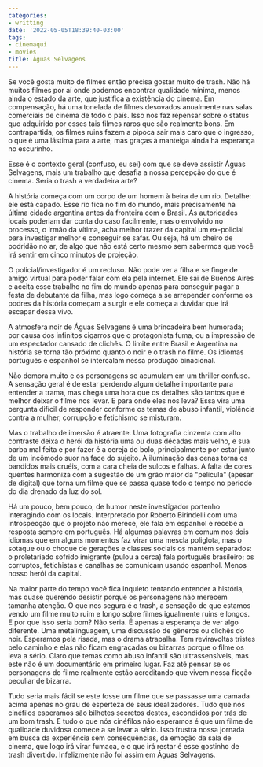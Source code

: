```yaml
---
categories:
- writting
date: '2022-05-05T18:39:40-03:00'
tags:
- cinemaqui
- movies
title: Águas Selvagens
---
```


Se você gosta muito de filmes então precisa gostar muito de trash. Não há muitos filmes por aí onde podemos encontrar qualidade mínima, menos ainda o estado da arte, que justifica a existência do cinema. Em compensação, há uma tonelada de filmes desovados anualmente nas salas comerciais de cinema de todo o país. Isso nos faz repensar sobre o status quo adquirido por esses tais filmes raros que são realmente bons. Em contrapartida, os filmes ruins fazem a pipoca sair mais caro que o ingresso, o que é uma lástima para a arte, mas graças à manteiga ainda há esperança no escurinho.

Esse é o contexto geral (confuso, eu sei) com que se deve assistir Águas Selvagens, mais um trabalho que desafia a nossa percepção do que é cinema. Seria o trash a verdadeira arte?

A história começa com um corpo de um homem à beira de um rio. Detalhe: ele está capado. Esse rio fica no fim do mundo, mais precisamente na última cidade argentina antes da fronteira com o Brasil. As autoridades locais poderiam dar conta do caso facilmente, mas o envolvido no processo, o irmão da vítima, acha melhor trazer da capital um ex-policial para investigar melhor e conseguir se safar. Ou seja, há um cheiro de podridão no ar, de algo que não está certo mesmo sem sabermos que você irá sentir em cinco minutos de projeção.

O policial/investigador é um recluso. Não pode ver a filha e se finge de amigo virtual para poder falar com ela pela internet. Ele sai de Buenos Aires e aceita esse trabalho no fim do mundo apenas para conseguir pagar a festa de debutante da filha, mas logo começa a se arrepender conforme os podres da história começam a surgir e ele começa a duvidar que irá escapar dessa vivo.

A atmosfera noir de Águas Selvagens é uma brincadeira bem humorada; por causa dos infinitos cigarros que o protagonista fuma, ou a impressão de um espectador cansado de clichês. O limite entre Brasil e Argentina na história se torna tão próximo quanto o noir e o trash no filme. Os idiomas português e espanhol se intercalam nessa produção binacional.

Não demora muito e os personagens se acumulam em um thriller confuso. A sensação geral é de estar perdendo algum detalhe importante para entender a trama, mas chega uma hora que os detalhes são tantos que é melhor deixar o filme nos levar. E para onde eles nos leva? Essa vira uma pergunta difícil de responder conforme os temas de abuso infantil, violência contra a mulher, corrupção e fetichismo se misturam.

Mas o trabalho de imersão é atraente. Uma fotografia cinzenta com alto contraste deixa o herói da história uma ou duas décadas mais velho, e sua barba mal feita e por fazer é a cereja do bolo, principalmente por estar junto de um incômodo suor na face do sujeito. A iluminação das cenas torna os bandidos mais cruéis, com a cara cheia de sulcos e falhas. A falta de cores quentes harmoniza com a sugestão de um grão maior da "película" (apesar de digital) que torna um filme que se passa quase todo o tempo no período do dia drenado da luz do sol.

Há um pouco, bem pouco, de humor neste investigador portenho interagindo com os locais. Interpretado por Roberto Birindelli com uma introspecção que o projeto não merece, ele fala em espanhol e recebe a resposta sempre em português. Há algumas palavras em comum nos dois idiomas que em alguns momentos faz virar uma mescla poliglota, mas o sotaque ou o choque de gerações e classes sociais os mantém separados: o proletariado sofrido imigrante (pulou a cerca) fala português brasileiro; os corruptos, fetichistas e canalhas se comunicam usando espanhol. Menos nosso herói da capital.

Na maior parte do tempo você fica inquieto tentando entender a história, mas quase querendo desistir porque os personagens não merecem tamanha atenção. O que nos segura é o trash, a sensação de que estamos vendo um filme muito ruim e longo sobre filmes igualmente ruins e longos. E por que isso seria bom? Não seria. É apenas a esperança de ver algo diferente. Uma metalinguagem, uma discussão de gêneros ou clichês do noir. Esperamos pela risada, mas o drama atrapalha. Tem reviravoltas tristes pelo caminho e elas não ficam engraçadas ou bizarras porque o filme os leva a sério. Claro que temas como abuso infantil são ultrassensíveis, mas este não é um documentário em primeiro lugar. Faz até pensar se os personagens do filme realmente estão acreditando que vivem nessa ficção peculiar de bizarra.

Tudo seria mais fácil se este fosse um filme que se passasse uma camada acima apenas no grau de esperteza de seus idealizadores. Tudo que nós cinéfilos esperamos são bilhetes secretos destes, escondidos por trás de um bom trash. E tudo o que nós cinéfilos não esperamos é que um filme de qualidade duvidosa comece a se levar a sério. Isso frustra nossa jornada em busca da experiência sem consequências, da emoção da sala de cinema, que logo irá virar fumaça, e o que irá restar é esse gostinho de trash divertido. Infelizmente não foi assim em Águas Selvagens.

